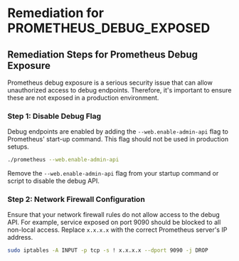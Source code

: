 # Remediation for PROMETHEUS_DEBUG_EXPOSED

## Remediation Steps for Prometheus Debug Exposure
Prometheus debug exposure is a serious security issue that can allow unauthorized access to debug endpoints. Therefore, it's important to ensure these are not exposed in a production environment.

### Step 1: Disable Debug Flag
Debug endpoints are enabled by adding the `--web.enable-admin-api` flag to Prometheus' start-up command. This flag should not be used in production setups.
```bash
./prometheus --web.enable-admin-api
```
Remove the `--web.enable-admin-api` flag from your startup command or script to disable the debug API.

### Step 2: Network Firewall Configuration
Ensure that your network firewall rules do not allow access to the debug API. For example, service exposed on port 9090 should be blocked to all non-local access. Replace `x.x.x.x` with the correct Prometheus server's IP address.
```bash
sudo iptables -A INPUT -p tcp -s ! x.x.x.x --dport 9090 -j DROP
```